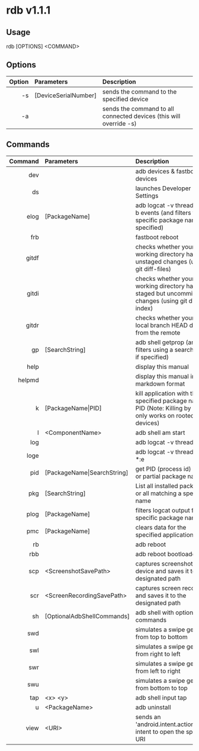 # rdb v1.1.1

## Usage
rdb [OPTIONS] \<COMMAND\>

## Options
Option | Parameters | Description
-----: | :--------- | :----------
-s | [DeviceSerialNumber] | sends the command to the specified device
-a |  | sends the command to all connected devices (this will override -s)

## Commands
Command | Parameters | Description
------: | :--------- | :----------
dev |  | adb devices & fastboot devices
ds |  | launches Developer Settings
elog | [PackageName] | adb logcat -v threadtime -b events (and filters for a specific package name if specified)
frb |  | fastboot reboot
gitdf |  | checks whether your git working directory has any unstaged changes (using git diff-files)
gitdi |  | checks whether your git working directory has any staged but uncommitted changes (using git diff-index)
gitdr |  | checks whether your git local branch HEAD differs from the remote
gp | [SearchString] | adb shell getprop (and filters using a search string if specified)
help |  | display this manual
helpmd |  | display this manual in markdown format
k | [PackageName\|PID] | kill application with the specified package name or PID (Note: Killing by PID only works on rooted devices)
l | \<ComponentName\> | adb shell am start
log |  | adb logcat -v threadtime
loge |  | adb logcat -v threadtime *:e
pid | [PackageName\|SearchString] | get PID (process id) by full or partial package name
pkg | [SearchString] | List all installed packages or all matching a specified name
plog | [PackageName] | filters logcat output for a specific package name
pmc | [PackageName] | clears data for the specified application
rb |  | adb reboot
rbb |  | adb reboot bootloader
scp | \<ScreenshotSavePath\> | captures screenshot from device and saves it to the designated path
scr | \<ScreenRecordingSavePath\> | captures screen recording and saves it to the designated path
sh | [OptionalAdbShellCommands] | adb shell with optional commands
swd |  | simulates a swipe gesture from top to bottom
swl |  | simulates a swipe gesture from right to left
swr |  | simulates a swipe gesture from left to right
swu |  | simulates a swipe gesture from bottom to top
tap | \<x\> \<y\> | adb shell input tap
u | \<PackageName\> | adb uninstall
view | \<URI\> | sends an 'android.intent.action.VIEW' intent to open the specified URI

